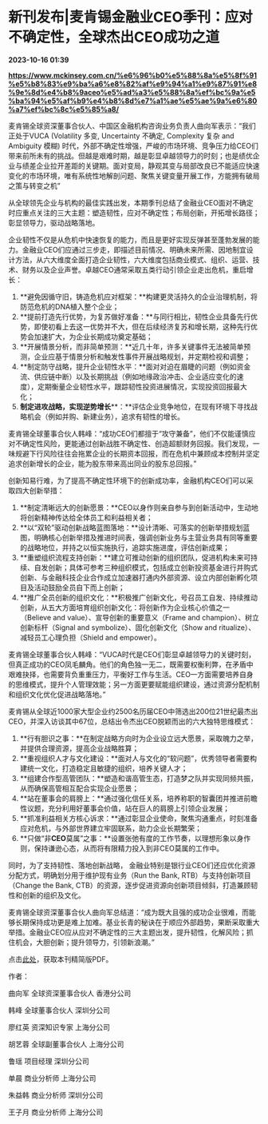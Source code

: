 # 新刊发布|麦肯锡金融业CEO季刊：应对不确定性，全球杰出CEO成功之道

**2023-10-16 01:39**

**https://www.mckinsey.com.cn/%e6%96%b0%e5%88%8a%e5%8f%91%e5%b8%83%e9%ba%a6%e8%82%af%e9%94%a1%e9%87%91%e8%9e%8d%e4%b8%9aceo%e5%ad%a3%e5%88%8a%ef%bc%9a%e5%ba%94%e5%af%b9%e4%b8%8d%e7%a1%ae%e5%ae%9a%e6%80%a7%ef%bc%8c%e5%85%a8/**

麦肯锡全球资深董事合伙人、中国区金融机构咨询业务负责人曲向军表示：“我们正处于VUCA (Volatility 多变, Uncertainty 不确定, Complexity 复杂 and Ambiguity 模糊) 时代，外部不确定性增强，严峻的市场环境、竞争压力给CEO们带来前所未有的挑战。但越是艰难时期，越是彰显卓越领导力的时刻；也是绩优企业与绩差企业拉开差距的关键期。面对变局，静观其变与局部改良已不能适应快速变化的市场环境，唯有系统性地解剖问题、聚焦关键变量开展工作，方能拥有破局之策与转变之机”

从全球领先企业与机构的最佳实践出发，本期季刊总结了金融业CEO面对不确定时应重点关注的三大主题：塑造韧性，应对不确定性；布局创新，开拓增长路径；彰显领导力，驱动战略落地。

企业韧性不仅是从危机中快速恢复的能力，而且是更好实现反弹甚至蓬勃发展的能力。金融业CEO们应通过三步走，即描述目前情况、明确未来所需、因地制宜设计方法，从六大维度全面打造企业韧性，六大维度包括商业模式、组织、运营、技术、财务以及企业声誉。卓越CEO通常采取五类行动引领企业走出危机，重启增长：

1.  **避免因循守旧，铸造危机应对框架：**构建更灵活持久的企业治理机制，将防范危机的DNA植入整个企业；
2.  **提前打造先行优势，为复苏做好准备：**与同行相比，韧性企业具备先行优势，即使初看上去这一优势并不大，但在后续经济复苏和增长期，这种先行优势会加速扩大，为企业长期成功奠定基础；
3.  **开展情景分析，而非简单预测：**近几十年，许多关键事件无法被简单预测，企业应基于情景分析和触发性事件开展战略规划，并定期检视和调整；
4.  **制定防守战略，提升企业韧性水平：**面对对迫在眉睫的问题（例如资金流、供应链中断）以及长期挑战（例如地缘政治冲击、企业适应变化的速度），定期衡量企业韧性水平，跟踪韧性投资进展情况，实现投资回报最大化；
5.  **制定进攻战略，实现逆势增长****：**评估企业竞争地位，在现有环境下寻找战略机会（例如并购、新建业务），追求有韧性的增长。

麦肯锡全球董事合伙人韩峰：“成功CEO们都擅于“攻守兼备”，他们不仅能谨慎应对不确定性风险，更能通过创新战胜不确定性、创造超额财务回报。我们发现，一味规避下行风险往往会拖累企业的长期资本回报，而在危机中兼顾成本控制并坚定追求创新增长的企业，能为股东带来高出同业的股东总回报。”

创新知易行难，为了提高不确定性环境下的创新成功率，金融机构CEO们可以采取四大创新举措：

1.  **制定清晰远大的创新愿景：**CEO以身作则亲自参与到创新活动中，生动地将创新精神传达给全体员工和利益相关者；
2.  **以“双轮”驱动创新战略蓝图落地：**设计清晰、可落实的创新举措规划蓝图，明确核心创新举措及推进时间表，强调创新业务与主营业务具有同等重要的战略地位，并持之以恒实施执行，追踪实施进度，评估创新成果；
3.  **重塑组织流程支持创新：**建立可推动创新的组织团队，促进机构未来可持续、自发创新；具体可参考三种组织模式，包括成立创新投资基金进行并购式创新、与金融科技企业合作成立加速器打通内外部资源、设立内部创新孵化项目及活动鼓励全员自下而上创新；
4.  **推广全员创新的组织文化：**积极推广创新文化，号召员工自发、持续推动创新，从五大方面培育组织创新文化：将创新作为企业核心价值之一（Believe and value）、宣导创新的重要意义（Frame and champion）、树立创新标杆（Signal and symbolize）、固化创新文化（Show and ritualize）、减轻员工心理负担（Shield and empower）。

麦肯锡全球董事合伙人韩峰：“VUCA时代是CEO们彰显卓越领导力的关键时刻，但真正成功的CEO凤毛麟角。他们的角色独一无二，既需要权衡利弊，在矛盾中艰难抉择，也需要背负重重压力，平衡好工作与生活。CEO一方面需要培养自身的思维模式，提升个人管理效能；另一方面更要赋能组织建设，通过资源分配机制和组织文化优化促进战略落地。”

麦肯锡从全球近1000家大型企业约2500名历届CEO中筛选出200位21世纪最杰出CEO，并深入访谈其中67位，总结出令杰出CEO脱颖而出的六大独特思维模式：

1.  **行有胆识之事：**在制定战略方向时为企业设立远大愿景，采取魄力之举，并提供合理资源，提高企业战略胜算；
2.  **重视组织人才与文化建设：**面对人与文化的“软问题”，优秀领导者需要构建统一文化，打造稳定且敏捷的组织，培养关键人才；
3.  **组建合作型高管团队：**塑造和谐高管生态，打造梦之队并实现同频共振，从而确保高管相互配合实现企业愿景；
4.  **站在董事会的肩膀上：**通过强化信任关系，培养称职的智囊团并推进前瞻性议题，充分利用好董事会价值，站在巨人的肩膀上引领企业发展；
5.  **抓准利益相关方核心诉求：**通过彰显企业使命，聚焦沟通重点，时刻准备应对危机，与外部世界建立牢固联系，助力企业长期繁荣；
6.  **只做“非****CEO****莫属”之事：**设置张弛有度的工作节奏，以理想形象以身作则，保持谦逊心态，从而将有限精力投入到非CEO莫属的工作中。

同时，为了支持韧性、落地创新战略， 金融业特别是银行业CEO们还应优化资源分配方式，明确划分用于维护现有业务（Run the Bank, RTB）与支持创新项目（Change the Bank, CTB）的资源，逐步促进资源向创新项目倾斜，打造兼顾韧性和创新的组织及文化。

麦肯锡全球资深董事合伙人曲向军总结道：“成为既大且强的成功企业很难，而能够长期保持成功更是难上加难。基业长青的秘诀在于顺应外部趋势，果断采取重大举措。金融业CEO应从应对不确定性的三大主题出发，提升韧性，化解风险；抓住机会，大胆创新；提升领导力，引领新浪潮。”

点击[此处](https://www.mckinsey.com.cn/wp-content/uploads/2023/04/2023%E5%AD%A3%E5%88%8ACEO%E7%89%B9%E5%88%8A-0410%E7%B2%BE%E7%AE%80%E7%89%88.pdf)，获取本刊精简版PDF。

作者：

曲向军 全球资深董事合伙人 香港分公司

韩峰 全球董事合伙人 深圳分公司

廖红英 资深知识专家 上海分公司

胡艺蓉 全球副董事合伙人 上海分公司

鲁瑶 项目经理 深圳分公司

单晨 商业分析师 上海分公司

朱益韩 商业分析师 深圳分公司

王子月 商业分析师 上海分公司